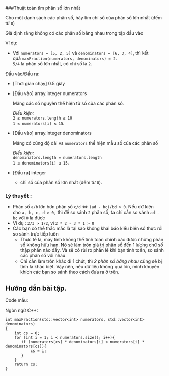 ###Thuật toán tìm phân số lớn nhất

Cho một danh sách các phân số, hãy tìm chỉ số của phân số lớn nhất (đếm từ `0`)

Giả định rằng không có các phân số bằng nhau trong tập đầu vào

Ví dụ:

-   Với `numerators = [5, 2, 5]` và `denominators = [6, 3, 4]`, thì kết quả `maxFraction(numerators, denominators) = 2`.\
    `5/4` là phân số lớn nhất, có chỉ số là `2`.

Đầu vào/Đầu ra:

-   [Thời gian chạy] 0.5 giây

-   [Đầu vào] array.integer numerators

    Mảng các số nguyên thể hiện tử số của các phân số.

    *Điều kiện:*\
    `2 ≤ numerators.length ≤ 10`\
    `1 ≤ numerators[i] ≤ 15`.

-   [Đầu vào] array.integer denominators

    Mảng có cùng độ dài vs `numerators` thể hiện mẫu số của các phân số

    *Điều kiện:*\
    `denominators.length = numerators.length`\
    `1 ≤ denominators[i] ≤ 15`.

-   [Đầu ra] integer

    -   chỉ số của phân số lớn nhất (đếm từ `0`).

### Lý thuyết :

-   Phân số `a/b` lớn hơn phân số `c/d` ⇔ `(ad - bc)/bd > 0`. Nếu dữ kiện cho `a, b, c, d > 0,` thì để so sánh `2` phân số, ta chỉ cần so sánh `ad - bc` với `0` là được
-   Ví dụ : `2/3 > 1/2`, vì `2 * 2 - 3 * 1 > 0`
-   Các bạn có thể thắc mắc là tại sao không khai báo kiểu biến số thực rồi so sánh trực tiếp luôn
    -   Thực tế là, máy tính không thể tính toán chính xác được những phân số không hữu hạn. Nó sẽ làm tròn giá trị phân số đến 1 lượng chữ số thập phân nào đấy. Và sẽ có rủi ro phần lẻ khi bạn tính toán, so sánh các phân số với nhau.
    -   Chỉ cần làm tròn khác đi 1 chút, thì *2 phân số bằng nhau* cũng sẽ bị tính là khác biệt. Vậy nên, nếu dữ liệu không quá lớn, mình khuyến khích các bạn so sánh theo cách đưa ra ở trên.

Hướng dẫn bài tập.
------------------

Code mẫu:

Ngôn ngữ C++:

```
int maxFraction(std::vector<int> numerators, std::vector<int> denominators)
{
    int cs = 0;
    for (int i = 1; i < numerators.size(); i++){
       if (numerators[cs] * denominators[i] < numerators[i] * denominators[cs]){
           cs = i;
       }
    }
    return cs;
}
```
